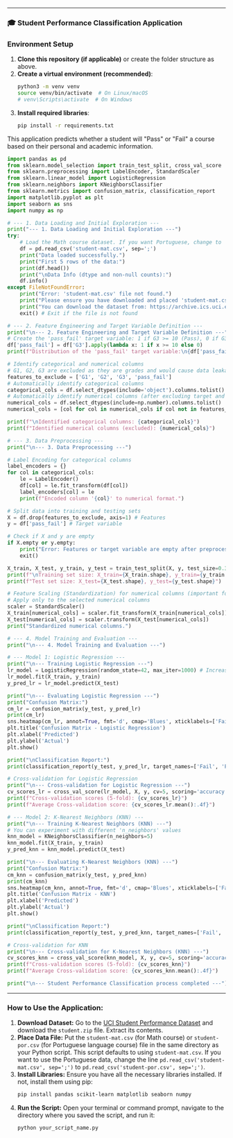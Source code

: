 
-----

### 🎓 Student Performance Classification Application

### Environment Setup

1.  **Clone this repository (if applicable)** or create the folder structure as above.
2.  **Create a virtual environment (recommended)**:
    ```bash
    python3 -m venv venv
    source venv/bin/activate  # On Linux/macOS
    # venv\Scripts\activate  # On Windows
    ```
3.  **Install required libraries**:
    ```bash
    pip install -r requirements.txt
    ```


This application predicts whether a student will "Pass" or "Fail" a course based on their personal and academic information.

```python
import pandas as pd
from sklearn.model_selection import train_test_split, cross_val_score
from sklearn.preprocessing import LabelEncoder, StandardScaler
from sklearn.linear_model import LogisticRegression
from sklearn.neighbors import KNeighborsClassifier
from sklearn.metrics import confusion_matrix, classification_report
import matplotlib.pyplot as plt
import seaborn as sns
import numpy as np

# --- 1. Data Loading and Initial Exploration ---
print("--- 1. Data Loading and Initial Exploration ---")
try:
    # Load the Math course dataset. If you want Portuguese, change to 'student-por.csv'
    df = pd.read_csv('student-mat.csv', sep=';')
    print("Data loaded successfully.")
    print("First 5 rows of the data:")
    print(df.head())
    print("\nData Info (dtype and non-null counts):")
    df.info()
except FileNotFoundError:
    print("Error: 'student-mat.csv' file not found.")
    print("Please ensure you have downloaded and placed 'student-mat.csv' (or 'student-por.csv') in the same directory as this script.")
    print("You can download the dataset from: https://archive.ics.uci.edu/ml/datasets/student+performance")
    exit() # Exit if the file is not found

# --- 2. Feature Engineering and Target Variable Definition ---
print("\n--- 2. Feature Engineering and Target Variable Definition ---")
# Create the 'pass_fail' target variable: 1 if G3 >= 10 (Pass), 0 if G3 < 10 (Fail)
df['pass_fail'] = df['G3'].apply(lambda x: 1 if x >= 10 else 0)
print(f"Distribution of the 'pass_fail' target variable:\n{df['pass_fail'].value_counts()}")

# Identify categorical and numerical columns
# G1, G2, G3 are excluded as they are grades and would cause data leakage
features_to_exclude = ['G1', 'G2', 'G3', 'pass_fail']
# Automatically identify categorical columns
categorical_cols = df.select_dtypes(include='object').columns.tolist()
# Automatically identify numerical columns (after excluding target and explicitly categorical ones)
numerical_cols = df.select_dtypes(include=np.number).columns.tolist()
numerical_cols = [col for col in numerical_cols if col not in features_to_exclude]

print(f"\nIdentified categorical columns: {categorical_cols}")
print(f"Identified numerical columns (excluded): {numerical_cols}")

# --- 3. Data Preprocessing ---
print("\n--- 3. Data Preprocessing ---")

# Label Encoding for categorical columns
label_encoders = {}
for col in categorical_cols:
    le = LabelEncoder()
    df[col] = le.fit_transform(df[col])
    label_encoders[col] = le
    print(f"Encoded column '{col}' to numerical format.")

# Split data into training and testing sets
X = df.drop(features_to_exclude, axis=1) # Features
y = df['pass_fail'] # Target variable

# Check if X and y are empty
if X.empty or y.empty:
    print("Error: Features or target variable are empty after preprocessing. Please check your data and column selection.")
    exit()

X_train, X_test, y_train, y_test = train_test_split(X, y, test_size=0.3, random_state=42, stratify=y)
print(f"\nTraining set size: X_train={X_train.shape}, y_train={y_train.shape}")
print(f"Test set size: X_test={X_test.shape}, y_test={y_test.shape}")

# Feature Scaling (Standardization) for numerical columns (important for KNN)
# Apply only to the selected numerical columns
scaler = StandardScaler()
X_train[numerical_cols] = scaler.fit_transform(X_train[numerical_cols])
X_test[numerical_cols] = scaler.transform(X_test[numerical_cols])
print("Standardized numerical columns.")

# --- 4. Model Training and Evaluation ---
print("\n--- 4. Model Training and Evaluation ---")

# --- Model 1: Logistic Regression ---
print("\n--- Training Logistic Regression ---")
lr_model = LogisticRegression(random_state=42, max_iter=1000) # Increase max_iter to ensure convergence
lr_model.fit(X_train, y_train)
y_pred_lr = lr_model.predict(X_test)

print("\n--- Evaluating Logistic Regression ---")
print("Confusion Matrix:")
cm_lr = confusion_matrix(y_test, y_pred_lr)
print(cm_lr)
sns.heatmap(cm_lr, annot=True, fmt='d', cmap='Blues', xticklabels=['Fail', 'Pass'], yticklabels=['Fail', 'Pass'])
plt.title('Confusion Matrix - Logistic Regression')
plt.xlabel('Predicted')
plt.ylabel('Actual')
plt.show()

print("\nClassification Report:")
print(classification_report(y_test, y_pred_lr, target_names=['Fail', 'Pass']))

# Cross-validation for Logistic Regression
print("\n--- Cross-validation for Logistic Regression ---")
cv_scores_lr = cross_val_score(lr_model, X, y, cv=5, scoring='accuracy')
print(f"Cross-validation scores (5-fold): {cv_scores_lr}")
print(f"Average Cross-validation score: {cv_scores_lr.mean():.4f}")

# --- Model 2: K-Nearest Neighbors (KNN) ---
print("\n--- Training K-Nearest Neighbors (KNN) ---")
# You can experiment with different 'n_neighbors' values
knn_model = KNeighborsClassifier(n_neighbors=5)
knn_model.fit(X_train, y_train)
y_pred_knn = knn_model.predict(X_test)

print("\n--- Evaluating K-Nearest Neighbors (KNN) ---")
print("Confusion Matrix:")
cm_knn = confusion_matrix(y_test, y_pred_knn)
print(cm_knn)
sns.heatmap(cm_knn, annot=True, fmt='d', cmap='Blues', xticklabels=['Fail', 'Pass'], yticklabels=['Fail', 'Pass'])
plt.title('Confusion Matrix - KNN')
plt.xlabel('Predicted')
plt.ylabel('Actual')
plt.show()

print("\nClassification Report:")
print(classification_report(y_test, y_pred_knn, target_names=['Fail', 'Pass']))

# Cross-validation for KNN
print("\n--- Cross-validation for K-Nearest Neighbors (KNN) ---")
cv_scores_knn = cross_val_score(knn_model, X, y, cv=5, scoring='accuracy')
print(f"Cross-validation scores (5-fold): {cv_scores_knn}")
print(f"Average Cross-validation score: {cv_scores_knn.mean():.4f}")

print("\n--- Student Performance Classification process completed ---")
```

-----

### How to Use the Application:

1.  **Download Dataset:** Go to the [UCI Student Performance Dataset](https://archive.ics.uci.edu/ml/datasets/student+performance) and download the `student.zip` file. Extract its contents.
2.  **Place Data File:** Put the `student-mat.csv` (for Math course) or `student-por.csv` (for Portuguese language course) file in the same directory as your Python script. This script defaults to using `student-mat.csv`. If you want to use the Portuguese data, change the line `pd.read_csv('student-mat.csv', sep=';')` to `pd.read_csv('student-por.csv', sep=';')`.
3.  **Install Libraries:** Ensure you have all the necessary libraries installed. If not, install them using pip:
    ```bash
    pip install pandas scikit-learn matplotlib seaborn numpy
    ```
4.  **Run the Script:** Open your terminal or command prompt, navigate to the directory where you saved the script, and run it:
    ```bash
    python your_script_name.py
    ```
